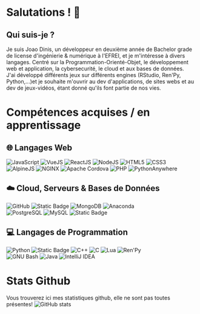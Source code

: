 # Salutations ! 👋 
## Qui suis-je ?

Je suis Joao Dinis, un développeur en deuxième année de Bachelor grade de license d'ingénierie & numérique à l'EFREI, et je m'intéresse à divers langages. Centré sur la Programmation-Orienté-Objet, le développement web et application, la cybersecurité, le cloud et aux bases de données.<br>
J'ai développé différents jeux sur différents engines (RStudio, Ren'Py, Python,...)et je souhaite m'ouvrir au dev d'applications, de sites webs et au dev de jeux-vidéos, étant donné qu'ils font partie de nos vies.<br>

# Compétences acquises / en apprentissage  

## 🌐 Langages Web  
![JavaScript](https://img.shields.io/badge/JavaScript-black?logo=javascript) ![VueJS](https://img.shields.io/badge/VueJS-%234FC08D?style=plastic&logo=vuedotjs&logoColor=white) ![ReactJS](https://img.shields.io/badge/ReactJS-%2361DAFB?style=plastic&logo=react&logoColor=white) ![NodeJS](https://img.shields.io/badge/NodeJS-%235FA04E?style=plastic&logo=nodedotjs&logoColor=white) ![HTML5](https://img.shields.io/badge/HTML5-f59b67?logo=html5) ![CSS3](https://img.shields.io/badge/CSS3-blue?logo=css3)  
![AlpineJS](https://img.shields.io/badge/AlpineJS-white?logo=alpine.js) ![NGINX](https://img.shields.io/badge/NGINX-green?logo=nginx) ![Apache Cordova](https://img.shields.io/badge/Apache_Cordova-000000?logo=apachecordova) ![PHP](https://img.shields.io/badge/PHP-%235a5573?style=flat&logo=PHP&logoColor=white) ![PythonAnywhere](https://img.shields.io/badge/PythonAnywhere-1D9FD7?logo=pythonanywhere&logoColor=white)  

## ☁️ Cloud, Serveurs & Bases de Données  
![GitHub](https://img.shields.io/badge/GitHub-181717?logo=github) ![Static Badge](https://img.shields.io/badge/Google%20Cloud-%234285F4?style=plastic&logo=googlecloud&logoColor=white)
![MongoDB](https://img.shields.io/badge/MongoDB-%2347A248?style=plastic&logo=mongodb&logoColor=white) ![Anaconda](https://img.shields.io/badge/Anaconda-lightgreen?logo=Anaconda)  
![PostgreSQL](https://img.shields.io/badge/PostgreSQL-c3d4e6?logo=postgresql) ![MySQL](https://img.shields.io/badge/MySQL-white?logo=mysql) 
![Static Badge](https://img.shields.io/badge/.NET-%23512BD4?logo=dotnet&logoColor=white)


## 💻 Langages de Programmation  
![Python](https://img.shields.io/badge/Python-darkblue?logo=Python) ![Static Badge](https://img.shields.io/badge/C%23-%2337814A?logo=c&logoColor=white)  ![C++](https://img.shields.io/badge/C%2B%2B-%2300599C?style=plastic&logo=cplusplus&logoColor=white) ![C](https://img.shields.io/badge/C-A8B9CC?logo=C&logoColor=white) ![Lua](https://img.shields.io/badge/Lua-blue?logo=lua) 
![Ren'Py](https://img.shields.io/badge/Ren'Py-ad7ba3?logo=ren'py&logoColor=white) <br>
![GNU Bash](https://img.shields.io/badge/GNUBash-%234EAA25?style=plastic&logo=gnubash&logoColor=white)  ![Java](https://img.shields.io/badge/Java-darkred?logo=coffeescript) ![IntelliJ IDEA](https://img.shields.io/badge/IntelliJ_IDEA-black?logo=intellijidea) 



# Stats Github 
Vous trouverez ici mes statistiques github, elle ne sont pas toutes présentes!
![GitHub stats](https://github-readme-stats.vercel.app/api?username=MARQUESDINISJoaoGabriel&theme=dark&show_icons=true)
